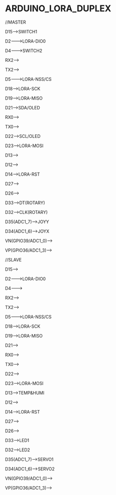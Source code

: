 # ARDUINO_LORA_DUPLEX





//MASTER

D15-->SWITCH1

D2--->LORA-DIO0

D4--->SWITCH2

RX2-->

TX2-->

D5--->LORA-NSS/CS

D18-->LORA-SCK

D19-->LORA-MISO

D21-->SDA/OLED

RX0-->

TX0-->

D22-->SCL/OLED

D23-->LORA-MOSI

D13-->

D12-->

D14-->LORA-RST

D27-->

D26-->

D33-->DT(ROTARY)

D32-->CLK(ROTARY)

D35(ADC1_7)-->JOYY

D34(ADC1_6)-->JOYX

VN(GPIO39/ADC1_0)-->

VP(GPIO36/ADC1_3)-->







//SLAVE

D15-->

D2--->LORA-DIO0

D4--->

RX2-->

TX2-->

D5--->LORA-NSS/CS

D18-->LORA-SCK

D19-->LORA-MISO

D21-->

RX0-->

TX0-->

D22-->

D23-->LORA-MOSI

D13-->TEMP&HUMI

D12-->

D14-->LORA-RST

D27-->

D26-->

D33-->LED1

D32-->LED2

D35(ADC1_7)-->SERVO1

D34(ADC1_6)-->SERVO2

VN(GPIO39/ADC1_0)-->

VP(GPIO36/ADC1_3)-->
